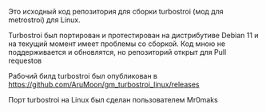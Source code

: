Это исходный код репозитория для сборки turbostroi (мод для metrostroi) для Linux.

Turbostroi был портирован и протестирован на дистрибутиве Debian 11 и на текущий момент имеет проблемы со сборкой. Код мною не поддерживается и обновлятся, но репозиторий открыт для Pull requestов

Рабочий билд turbostroi был опубликован в https://github.com/AruMoon/gm_turbostroi_linux/releases

Порт turbostroi на Linux был сделан пользователем Mr0maks
